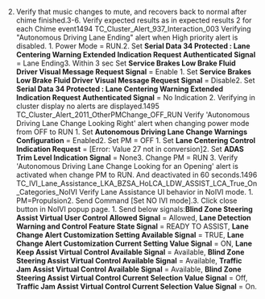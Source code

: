 2. Verify that music changes to mute, and recovers back to normal after chime finished.3-6. Verify expected results as in expected results 2 for each Chime event1494 TC_Cluster_Alert_937_Interaction_003 Verifying "Autonomous Driving Lane Ending" alert when High priority alert is disabled. 1. Power Mode = RUN.2. Set **Serial Data 34 Protected : Lane Centering Warning Extended Indication Request Authenticated Signal** = Lane Ending3. Within 3 sec Set **Service Brakes Low Brake Fluid Driver Visual Message Request Signal** = Enable 1. Set **Service Brakes Low Brake Fluid Driver Visual Message Request Signal** = Disable2. Set **Serial Data 34 Protected : Lane Centering Warning Extended Indication Request Authenticated Signal** = No Indication 2. Verifying in cluster display no alerts are displayed.1495 TC_Cluster_Alert_2011_OtherPMChange_OFF_RUN Verify 'Autonomous Driving Lane Change Looking Right' alert when changing power mode from OFF to RUN 1. Set **Autonomous Driving Lane Change Warnings Configuration** = Enabled2. Set PM = OFF 1. Set **Lane Centering Control Indication Request** = [Error: Value 27 not in conversion]2. Set **ADAS Trim Level Indication Signal** = None3. Change PM = RUN 3. Verify 'Autonomous Driving Lane Change Looking for an Opening' alert is activated when change PM to RUN. And deactivated in 60 seconds.1496 TC_IVI_Lane_Assistance_LKA_BZSA_HoLCA_LDW_ASSIST_LCA_True_On_Categories_NoIVI Verify Lane Assistance UI behavior in NoIVI mode. 1. PM=Propulsion2. Send Command [Set NO IVI mode].3. Click close button in NoIVI popup page. 1. Send below signals:**Blind Zone Steering Assist Virtual User Control Allowed Signal** = Allowed, **Lane Detection Warning and Control Feature State Signal** = READY TO ASSIST, **Lane Change Alert Customization Setting Available Signal** = TRUE, **Lane Change Alert Customization Current Setting Value Signal** = ON, **Lane Keep Assist Virtual Control Available Signal** = Available, **Blind Zone Steering Assist Virtual Control Available Signal** = Available, **Traffic Jam Assist Virtual Control Available Signal** = Available, **Blind Zone Steering Assist Virtual Control Current Selection Value Signal** = Off, **Traffic Jam Assist Virtual Control Current Selection Value Signal** = On.